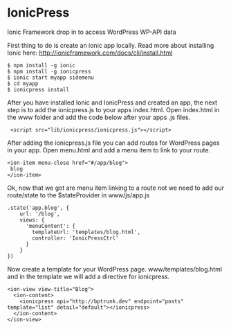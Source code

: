 # IonicPress
Ionic Framework drop in to access WordPress WP-API data

First thing to do is create an ionic app locally. Read more about installing Ionic here: http://ionicframework.com/docs/cli/install.html

    $ npm install -g ionic
    $ npm install -g ionicpress
    $ ionic start myapp sidemenu
    $ cd myapp
    $ ionicpress install

After you have installed Ionic and IonicPress and created an app, the next step is to add the ionicpress.js to your apps index.html. Open index.html in the www folder and add the code below after your apps .js files.

     <script src="lib/ionicpress/ionicpress.js"></script>

After adding the ionicpress.js file you can add routes for WordPress pages in your app. Open menu.html and add a menu item to link to your route.

    <ion-item menu-close href="#/app/blog">
     blog
    </ion-item>

Ok, now that we got are menu item linking to a route not we need to add our route/state to the $stateProvider in www/js/app.js

    .state('app.blog', {
        url: '/blog',
        views: {
          'menuContent': {
            templateUrl: 'templates/blog.html',
            controller: 'IonicPressCtrl'
          }
        }
    })

Now create a template for your WordPress page. www/templates/blog.html and in the template we will add a directive for ionicpress.

    <ion-view view-title="Blog">
      <ion-content>
  	    <ionicpress api="http://bptrunk.dev" endpoint="posts" template="list" detail="default"></ionicpress>
      </ion-content>
    </ion-view>

